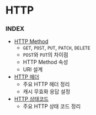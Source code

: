 # HTTP
### INDEX
- [HTTP Method](HTTP%20Method.md)
  - `GET`, `POST`, `PUT`, `PATCH`, `DELETE`
  - `POST`와 `PUT`의 차이점
  - HTTP Method 속성
  - URI 설계
- [HTTP 헤더](HTTP%20헤더.md)
  - 주요 HTTP 헤더 정리
  - 캐시 무효화 응답 설정
- [HTTP 상태코드](HTTP%20상태코드.md)
  - 주요 HTTP 상태 코드 정리